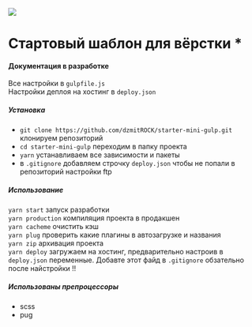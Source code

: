 ![](https://github.com/dzmitROCK/start/blob/master/app/favicon/android-chrome-512x512.png?raw=true)
# Стартовый шаблон для вёрстки *
#### Документация в разработке
Все настройки в `gulpfile.js`   
Настройки деплоя на хостинг в `deploy.json`   
##### Установка
* `git clone https://github.com/dzmitROCK/starter-mini-gulp.git` клонируем репозиторий
* `cd starter-mini-gulp` переходим в папку проекта
* `yarn` устанавливаем все зависимости и пакеты  
* в `.gitignore` добавляем строчку `deploy.json` чтобы не попали в репозиторий настройки ftp     
##### Использование
`yarn start` запуск разработки  
`yarn production` компиляция проекта в продакшен   
`yarn cacheme` очистить кэш  
`yarn plug` проверить какие плагины в автозагрузке и названия  
`yarn zip` архивация проекта  
`yarn deploy` загружаем на хостинг, предварительно настроив в `deploy.json` переменные. Добавте этот файд в `.gitignore` обзательно после найстройки !!  
##### Использованы препроцессоры
* scss
* pug